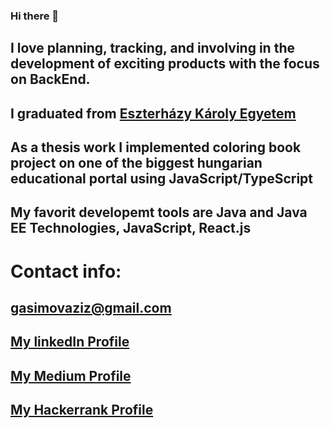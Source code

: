 ### Hi there 👋

<!--
**AZIZGASIMOV94/AZIZGASIMOV94** is a ✨ _special_ ✨ repository because its `README.md` (this file) appears on your GitHub profile.

Here are some ideas to get you started:

- 🔭 I’m currently working on ...
- 🌱 I’m currently learning ...
- 👯 I’m looking to collaborate on ...
- 🤔 I’m looking for help with ...
- 💬 Ask me about ...
- 📫 How to reach me: ...
- 😄 Pronouns: ...
- ⚡ Fun fact: ...
-->

## I love planning, tracking, and involving in the development of exciting products with the focus on BackEnd.

## I graduated from [Eszterházy Károly Egyetem](https://uni-eszterhazy.hu/)

## As a thesis work I implemented coloring book project on one of the biggest hungarian educational portal using JavaScript/TypeScript

## My favorit developemt tools are Java and Java EE Technologies, JavaScript, React.js

# Contact info:
## gasimovaziz@gmail.com
## [My linkedIn Profile](https://www.linkedin.com/in/aziz-gasimov/)
## [My Medium Profile](https://gasimovaziz.medium.com/)
## [My Hackerrank Profile](https://www.hackerrank.com/gasimovaziz)




